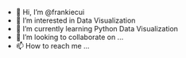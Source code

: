 - 👋 Hi, I’m @frankiecui
- 👀 I’m interested in Data Visualization
- 🌱 I’m currently learning Python Data Visualization
- 💞️ I’m looking to collaborate on ...
- 📫 How to reach me ...

<!---
frankiecui/frankiecui is a ✨ special ✨ repository because its `README.md` (this file) appears on your GitHub profile.
You can click the Preview link to take a look at your changes.
--->

